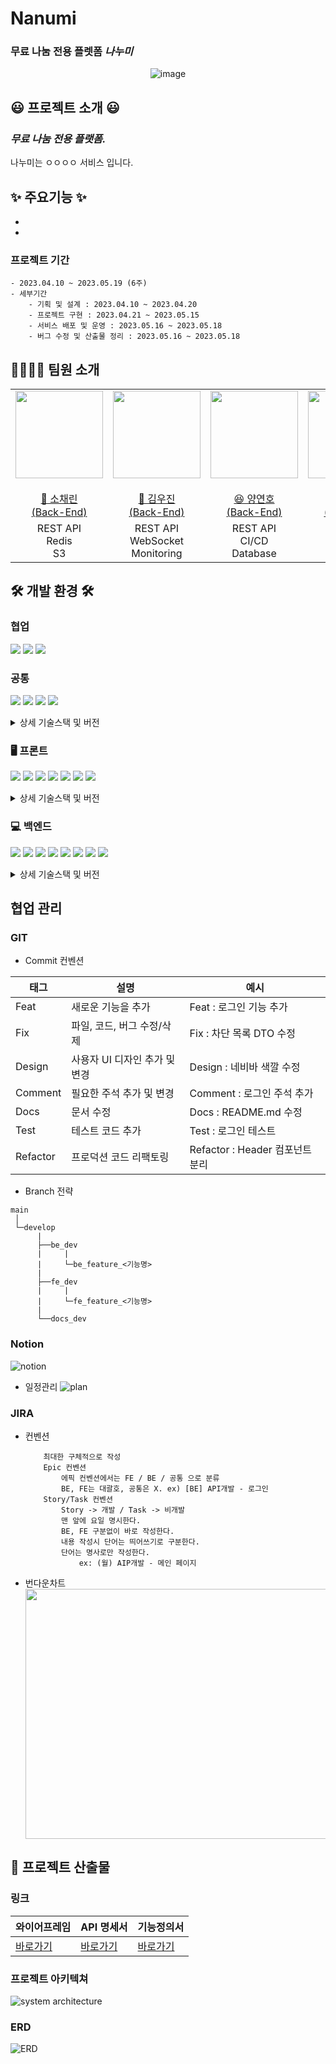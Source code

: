 # Nanumi

### 무료 나눔 전용 플렛폼 **_나누미_**

<div align="center">

![image](https://github.com/yeonnno/nanumi_yyh/assets/109949649/ba5a7f93-f7ef-4db6-88e0-5e9f2936638e)

</div>

## 😃 **프로젝트 소개** 😃

### **_무료 나눔 전용 플랫폼._**

나누미는 ㅇㅇㅇㅇ 서비스 입니다.

## ✨ **주요기능** ✨

-
-

### 프로젝트 기간

    - 2023.04.10 ~ 2023.05.19 (6주)
    - 세부기간
        - 기획 및 설계 : 2023.04.10 ~ 2023.04.20
        - 프로젝트 구현 : 2023.04.21 ~ 2023.05.15
        - 서비스 배포 및 운영 : 2023.05.16 ~ 2023.05.18
        - 버그 수정 및 산출물 정리 : 2023.05.16 ~ 2023.05.18

## 👨‍👨‍👧‍👦 **팀원 소개**

<table>
    <tr>
        <td height="140px" align="center"> <a href="https://github.com/">
            <img src="https://avatars.githubusercontent.com/u/56991244?v=4" width="140px" /> <br><br> 👑 소채린 <br>(Back-End) </a> <br></td>
        <td height="140px" align="center"> <a href="https://github.com/">
            <img src="https://avatars.githubusercontent.com/u/33685064?v=4" width="140px" /> <br><br> 🙂 김우진 <br>(Back-End) </a> <br></td>
        <td height="140px" align="center"> <a href="https://github.com/yeonnno">
            <img src="https://avatars.githubusercontent.com/u/109949649?v=4" width="140px" /> <br><br> 😆 양연호 <br>(Back-End) </a> <br></td>
        <td height="140px" align="center"> <a href="https://github.com/jhyun3315">
            <img src="https://avatars.githubusercontent.com/u/81564593?v=4" width="140px" /> <br><br> 😁 이지현 <br>(Back-End) </a> <br></td>
        <td height="140px" align="center"> <a href="https://github.com/">
            <img src="https://avatars.githubusercontent.com/u/85232755?v=4" width="140px" /> <br><br> 🙄 조용관 <br>(Back-End) </a> <br></td>
        <td height="140px" align="center"> <a href="https://github.com/">
            <img src="https://avatars.githubusercontent.com/u/66712534?v=4" width="140px" /> <br><br> 😶 한상준 <br>(Front-End) </a> <br></td>
    </tr>
    <tr>
        <td align="center">REST API<br/>Redis<br/>S3<br/></td>
        <td align="center">REST API<br/>WebSocket<br/>Monitoring</td>
        <td align="center">REST API<br/>CI/CD<br/>Database<br/></td>
        <td align="center">REST API<br/>CI/CD<br/>OAuth<br/></td>
        <td align="center">REST API<br/>Spring Security<br/></td>
        <td align="center">UI/UX<br/>React<br/>WebSocket<br/></td>
    </tr>
</table>

## 🛠 **개발 환경** 🛠

### 협업

<img src="https://img.shields.io/badge/gitlab-FC6D26?style=for-the-badge&logo=gitlab&logoColor=white"> <img src="https://img.shields.io/badge/notion-000000?style=for-the-badge&logo=notion&logoColor=white"> <img src="https://img.shields.io/badge/jira-0052CC?style=for-the-badge&logo=jira&logoColor=white">

### 공통

<img src="https://img.shields.io/badge/ec2-FF9900?style=for-the-badge&logo=amazon ec2&logoColor=white"> <img src="https://img.shields.io/badge/docker-2496ED?style=for-the-badge&logo=docker&logoColor=white"> <img src="https://img.shields.io/badge/nginx-009639?style=for-the-badge&logo=nginx&logoColor=white"> <img src="https://img.shields.io/badge/jenkins-D24939?style=for-the-badge&logo=jenkins&logoColor=white">

<details>
<summary>상세 기술스택 및 버전</summary>
<div markdown="1">

| 구분   | 기술스택     | 상세내용   | 버전 |
| ------ | ------------ | ---------- | ---- |
| 공통   | 형상관리     | Gitlab     | -    |
|        | 이슈관리     | Jira       | -    |
|        | 커뮤니케이션 | Mattermost | -    |
|        |              | Notion     | -    |
| Server | 서버         | AWS EC2    | -    |
|        | 플랫폼       | Ubuntu     | -    |
|        | 배포         | Docker     | -    |
|        | 배포         | Jenkins    | -    |

</div>
</details>

### 🖥 프론트

<img src="https://img.shields.io/badge/React-61DAFB?style=for-the-badge&logo=React&logoColor=black"> <img src="https://img.shields.io/badge/HTML5-E34F26?style=for-the-badge&logo=Html5&logoColor=white"> <img src="https://img.shields.io/badge/Css3-1572B6?style=for-the-badge&logo=css3&logoColor=white"> <img src="https://img.shields.io/badge/typescript-3178C6?style=for-the-badge&logo=typescript&logoColor=white"> <img src="https://img.shields.io/badge/styled components-DB7093?style=for-the-badge&logo=styled-components&logoColor=white"> <img src="https://img.shields.io/badge/React Query-FF4154?style=for-the-badge&logo=React Query&logoColor=white"> <img src="https://img.shields.io/badge/recoil-3178C6?style=for-the-badge&logo=recoil&logoColor=white">

<details>
<summary>상세 기술스택 및 버전</summary>
<div markdown="1">

| 구분     | 기술스택   | 상세내용           | 버전    |
| -------- | ---------- | ------------------ | ------- |
| FrontEnd | HTML5      |                    | -       |
|          | CSS3       |                    | -       |
|          | React      | React              | 8.19.3  |
|          |            | React-Router-Dom   | 8.19.3  |
|          |            | React-Query        | 3.39.3  |
|          |            | Recoil             | 8.19.3  |
|          |            | Styled-Component   | 5.3.6   |
|          | TypeScript |                    | 4.9.4   |
|          | Node.js    |                    | 16.19.0 |
|          | WebRTC     |                    | -       |
|          | WebSocket  |                    | -       |
|          | IDE        | Visual Studio Code | -       |

</div>
</details>
  
### 💻 백엔드  
<img src="https://img.shields.io/badge/Spring-6DB33F?style=for-the-badge&logo=Spring&logoColor=white"> <img src="https://img.shields.io/badge/Spring Boot-6DB33F?style=for-the-badge&logo=SpringBoot&logoColor=white"> <img src="https://img.shields.io/badge/Spring Security-6DB33F?style=for-the-badge&logo=SpringSecurity&logoColor=white"> <img src="https://img.shields.io/badge/jpa-6DB33F?style=for-the-badge&logo=jpa&logoColor=white"> <img src="https://img.shields.io/badge/mysql-4479A1?style=for-the-badge&logo=mysql&logoColor=black"> <img src="https://img.shields.io/badge/redis-DC382D?style=for-the-badge&logo=redis&logoColor=white"> <img src="https://img.shields.io/badge/s3-569A31?style=for-the-badge&logo=amazon s3&logoColor=white"> <img src="https://img.shields.io/badge/rds-527FFF?style=for-the-badge&logo=amazon rds&logoColor=white">

<details>
<summary>상세 기술스택 및 버전</summary>
<div markdown="1">

| 구분    | 기술스택      | 상세내용        | 버전     |
| ------- | ------------- | --------------- | -------- |
| BackEnd | JAVA          | JDK             | 11.0.17  |
|         | Spring        | Spring          | -        |
|         |               | Spring Boot     | 2.7.10   |
|         |               | Spring Security | 5.6.2    |
|         | DB            | MariaDB         | 10.6.12  |
|         |               | MongoDB         | 6.0.5    |
|         |               | Redis           | 3.17.4   |
|         |               | Redisson        | 3.0.504  |
|         | API Docs      | Swagger2        | 3.0.0    |
|         | Cloud Storage | AWS S3          | -        |
|         | Monitoring    | Grafana         | 9.5.2    |
|         |               | Prometheus      | 2.44.0   |
|         | IDE           | IntelliJ        | 2022.3.1 |

</div>
</details>

## **협업 관리**

### GIT

- Commit 컨벤션

| 태그     | 설명                          | 예시                            |
| -------- | ----------------------------- | ------------------------------- |
| Feat     | 새로운 기능을 추가            | Feat : 로그인 기능 추가         |
| Fix      | 파일, 코드, 버그 수정/삭제    | Fix : 차단 목록 DTO 수정        |
| Design   | 사용자 UI 디자인 추가 및 변경 | Design : 네비바 색깔 수정       |
| Comment  | 필요한 주석 추가 및 변경      | Comment : 로그인 주석 추가      |
| Docs     | 문서 수정                     | Docs : README.md 수정           |
| Test     | 테스트 코드 추가              | Test : 로그인 테스트            |
| Refactor | 프로덕션 코드 리팩토링        | Refactor : Header 컴포넌트 분리 |

- Branch 전략

```
main
 │
 └─develop
      |
      ├──be_dev
      |     |
      |     └─be_feature_<기능명>
      |
      ├──fe_dev
      |     |
      |     └─fe_feature_<기능명>
      |
      └──docs_dev
```

### Notion

![notion](https://github.com/yeonnno/Algorithm/assets/109949649/2f7386fe-3dbc-4a82-98d9-0b3cc7bdde9f)

- 일정관리
  ![plan](https://github.com/yeonnno/Algorithm/assets/109949649/37b52dee-adae-4701-8314-72302c48e5f7)

### JIRA

- 컨벤션

  ```
      최대한 구체적으로 작성
      Epic 컨벤션
          에픽 컨벤션에서는 FE / BE / 공통 으로 분류
          BE, FE는 대괄호, 공통은 X. ex) [BE] API개발 - 로그인
      Story/Task 컨벤션
          Story -> 개발 / Task -> 비개발
          맨 앞에 요일 명시한다.
          BE, FE 구분없이 바로 작성한다.
          내용 작성시 단어는 띄어쓰기로 구분한다.
          단어는 명사로만 작성한다.
              ex: (월) AIP개발 - 메인 페이지
  ```

- 번다운차트  
  <img src="https://github.com/yeonnno/Algorithm/assets/109949649/90e20413-71bd-4f96-9923-00d81a87a534" width=1000px height=400px>

## 📃 **프로젝트 산출물**

### 링크

| 와이어프레임                                                        | API 명세서                                                                                   | 기능정의서                                                                                                               |
| ------------------------------------------------------------------- | -------------------------------------------------------------------------------------------- | ------------------------------------------------------------------------------------------------------------------------ |
| [바로가기](https://www.figma.com/file/MAQCt5mQ3sWZnZODE4GpO2/%EB%82%98%EB%88%84%EB%AF%B8?type=design&node-id=0-1) | [바로가기](https://raspy-slicer-570.notion.site/BE-API-de404cf20d6a43cfac442d5e7e577f74) | [바로가기](https://raspy-slicer-570.notion.site/bad6048352d24845a799f5ce77677002) |

### 프로젝트 아키텍쳐

![system architecture]()

### ERD

![ERD](https://github.com/yeonnno/Algorithm/assets/109949649/2fab9ef0-329d-419f-90b5-5862b8e5c9e2)
